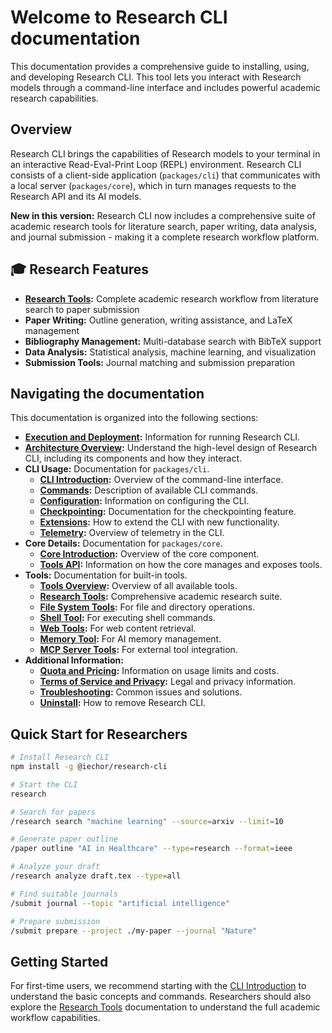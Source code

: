 # Welcome to Research CLI documentation

This documentation provides a comprehensive guide to installing, using, and developing Research CLI. This tool lets you interact with Research models through a command-line interface and includes powerful academic research capabilities.

## Overview

Research CLI brings the capabilities of Research models to your terminal in an interactive Read-Eval-Print Loop (REPL) environment. Research CLI consists of a client-side application (`packages/cli`) that communicates with a local server (`packages/core`), which in turn manages requests to the Research API and its AI models. 

**New in this version:** Research CLI now includes a comprehensive suite of academic research tools for literature search, paper writing, data analysis, and journal submission - making it a complete research workflow platform.

## 🎓 Research Features

- **[Research Tools](./tools/research-tools.md):** Complete academic research workflow from literature search to paper submission
- **Paper Writing:** Outline generation, writing assistance, and LaTeX management
- **Bibliography Management:** Multi-database search with BibTeX support
- **Data Analysis:** Statistical analysis, machine learning, and visualization
- **Submission Tools:** Journal matching and submission preparation

## Navigating the documentation

This documentation is organized into the following sections:

- **[Execution and Deployment](./deployment.md):** Information for running Research CLI.
- **[Architecture Overview](./architecture.md):** Understand the high-level design of Research CLI, including its components and how they interact.
- **CLI Usage:** Documentation for `packages/cli`.
  - **[CLI Introduction](./cli/index.md):** Overview of the command-line interface.
  - **[Commands](./cli/commands.md):** Description of available CLI commands.
  - **[Configuration](./cli/configuration.md):** Information on configuring the CLI.
  - **[Checkpointing](./checkpointing.md):** Documentation for the checkpointing feature.
  - **[Extensions](./extension.md):** How to extend the CLI with new functionality.
  - **[Telemetry](./telemetry.md):** Overview of telemetry in the CLI.
- **Core Details:** Documentation for `packages/core`.
  - **[Core Introduction](./core/index.md):** Overview of the core component.
  - **[Tools API](./core/tools-api.md):** Information on how the core manages and exposes tools.
- **Tools:** Documentation for built-in tools.
  - **[Tools Overview](./tools/index.md):** Overview of all available tools.
  - **[Research Tools](./tools/research-tools.md):** Comprehensive academic research suite.
  - **[File System Tools](./tools/file-system.md):** For file and directory operations.
  - **[Shell Tool](./tools/shell.md):** For executing shell commands.
  - **[Web Tools](./tools/web-fetch.md):** For web content retrieval.
  - **[Memory Tool](./tools/memory.md):** For AI memory management.
  - **[MCP Server Tools](./tools/mcp-server.md):** For external tool integration.
- **Additional Information:**
  - **[Quota and Pricing](./quota-and-pricing.md):** Information on usage limits and costs.
  - **[Terms of Service and Privacy](./tos-privacy.md):** Legal and privacy information.
  - **[Troubleshooting](./troubleshooting.md):** Common issues and solutions.
  - **[Uninstall](./Uninstall.md):** How to remove Research CLI.

## Quick Start for Researchers

```bash
# Install Research CLI
npm install -g @iechor/research-cli

# Start the CLI
research

# Search for papers
/research search "machine learning" --source=arxiv --limit=10

# Generate paper outline
/paper outline "AI in Healthcare" --type=research --format=ieee

# Analyze your draft
/research analyze draft.tex --type=all

# Find suitable journals
/submit journal --topic "artificial intelligence"

# Prepare submission
/submit prepare --project ./my-paper --journal "Nature"
```

## Getting Started

For first-time users, we recommend starting with the [CLI Introduction](./cli/index.md) to understand the basic concepts and commands. Researchers should also explore the [Research Tools](./tools/research-tools.md) documentation to understand the full academic workflow capabilities.
